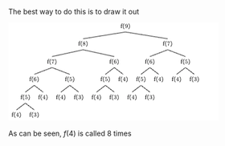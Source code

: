 The best way to do this is to draw it out

![alt text](image.png)

As can be seen, $f(4)$ is called 8 times
